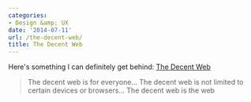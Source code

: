 ```yaml
---
categories:
- Design &amp; UX
date: '2014-07-11'
url: /the-decent-web/
title: The Decent Web
---
```


Here's something I can definitely get behind: [The Decent Web]()

> The decent web is for everyone...
> The decent web is not limited to certain devices or browsers...
> The decent web is the web